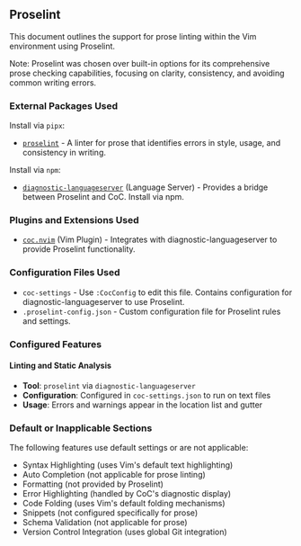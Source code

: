 ## Proselint

This document outlines the support for prose linting within the Vim environment using Proselint.

Note: Proselint was chosen over built-in options for its comprehensive prose checking capabilities, focusing on clarity, consistency, and avoiding common writing errors.

### External Packages Used

Install via `pipx`:
* [`proselint`](https://github.com/amperser/proselint) - A linter for prose that identifies errors in style, usage, and consistency in writing.

Install via `npm`:
* [`diagnostic-languageserver`](https://github.com/iamcco/diagnostic-languageserver)
  (Language Server) - Provides a bridge between Proselint and CoC. Install via npm.

### Plugins and Extensions Used

* [`coc.nvim`](https://github.com/neoclide/coc.nvim) (Vim Plugin) - Integrates with diagnostic-languageserver to provide Proselint functionality.

### Configuration Files Used

* `coc-settings` - Use `:CocConfig` to edit this file. Contains configuration for diagnostic-languageserver to use Proselint.
* `.proselint-config.json` - Custom configuration file for Proselint rules and settings.

### Configured Features

#### Linting and Static Analysis
* **Tool**: `proselint` via `diagnostic-languageserver`
* **Configuration**: Configured in `coc-settings.json` to run on text files
* **Usage**: Errors and warnings appear in the location list and gutter

### Default or Inapplicable Sections

The following features use default settings or are not applicable:
* Syntax Highlighting (uses Vim's default text highlighting)
* Auto Completion (not applicable for prose linting)
* Formatting (not provided by Proselint)
* Error Highlighting (handled by CoC's diagnostic display)
* Code Folding (uses Vim's default folding mechanisms)
* Snippets (not configured specifically for prose)
* Schema Validation (not applicable for prose)
* Version Control Integration (uses global Git integration)
